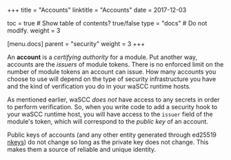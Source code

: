 +++
title = "Accounts"
linktitle = "Accounts"
date = 2017-12-03

toc = true  # Show table of contents? true/false
type = "docs"  # Do not modify.
weight = 3

[menu.docs]
  parent = "security"
  weight = 3
+++

An **account** is a _certifying authority_ for a module. Put another way, accounts are the _issuers_ of module tokens. There is no enforced limit on the number of module tokens an account can issue. How many accounts you choose to use will depend on the type of security infrastructure you have and the kind of verification you do in your waSCC runtime hosts.

As mentioned earlier, waSCC _does not_ have access to any secrets in order to perform verification. So, when you write code to add a security hook to your waSCC runtime host, you will have access to the `issuer` field of the module's token, which will correspond to the _public key_ of an account.

Public keys of accounts (and any other entity generated through ed25519 [nkeys](https://github.com/encabulators/nkeys)) do not change so long as the private key does not change. This makes them a source of reliable and unique identity.
